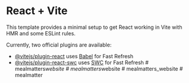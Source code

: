# React + Vite

This template provides a minimal setup to get React working in Vite with HMR and some ESLint rules.

Currently, two official plugins are available:

- [@vitejs/plugin-react](https://github.com/vitejs/vite-plugin-react/blob/main/packages/plugin-react/README.md) uses [Babel](https://babeljs.io/) for Fast Refresh
- [@vitejs/plugin-react-swc](https://github.com/vitejs/vite-plugin-react-swc) uses [SWC](https://swc.rs/) for Fast Refresh
#   m e a l m a t t e r s _ w e b s i t e  
 #   m e a l m a t t e r s _ w e b s i t e  
 #   m e a l m a t t e r s _ w e b s i t e  
 #   m e a l m a t t e r  
 